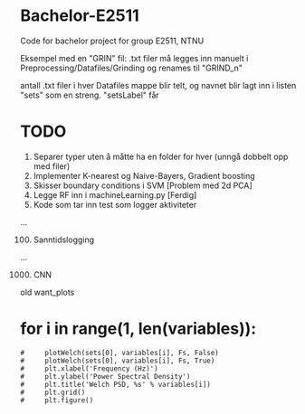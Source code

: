 # Bachelor-E2511
Code for bachelor project for group E2511, NTNU

Eksempel med en "GRIN" fil:
.txt filer må legges inn manuelt i Preprocessing/Datafiles/Grinding og renames til "GRIND_n" 

antall .txt filer i hver Datafiles mappe blir telt, og navnet blir lagt inn i listen "sets" som en streng. "setsLabel" får

# TODO 

1) Separer typer uten å måtte ha en folder for hver (unngå dobbelt opp med filer)
2) Implementer K-nearest og Naive-Bayers, Gradient boosting
3) Skisser boundary conditions i SVM [Problem med 2d PCA]
4) Legge RF inn i machineLearning.py [Ferdig]
5) Kode som tar inn test som logger aktiviteter

...

100) Sanntidslogging

...

1000) CNN

old want_plots
# for i in range(1, len(variables)):
    #     plotWelch(sets[0], variables[i], Fs, False)
    #     plotWelch(sets[0], variables[i], Fs, True)
    #     plt.xlabel('Frequency (Hz)')
    #     plt.ylabel('Power Spectral Density')
    #     plt.title('Welch PSD, %s' % variables[i])
    #     plt.grid()
    #     plt.figure()